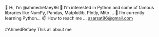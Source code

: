 👋 Hi, I’m @ahmedrefaey86
👀 I’m interested in Python and some of famous libraries like NumPy, Pandas, Matplotlib, Plotly, Mito ...
🌱 I’m currently learning Python...
📫 How to reach me ... asarsat86@gmail.com

#AhmedRefaey
This all about me
